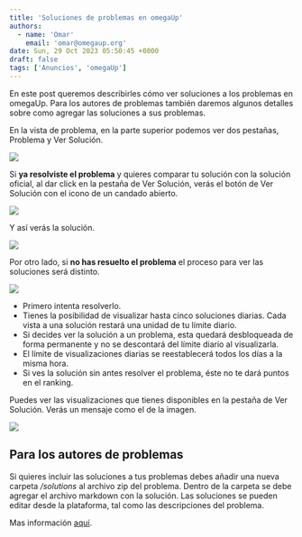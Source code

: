 ```yaml
---
title: 'Soluciones de problemas en omegaUp'
authors:
  - name: 'Omar'
    email: 'omar@omegaup.org'
date: Sun, 29 Oct 2023 05:50:45 +0000
draft: false
tags: ['Anuncios', 'omegaUp']
---
```


En este post queremos describirles cómo ver soluciones a los problemas en omegaUp. Para los autores de problemas también daremos algunos detalles sobre como agregar las soluciones a sus problemas.

En la vista de problema, en la parte superior podemos ver dos pestañas, Problema y Ver Solución.

[![](/images/pestanas_soluciones.png)](/images/pestanas_soluciones.png)

Si **ya resolviste el problema** y quieres comparar tu solución con la solución oficial, al dar click en la pestaña de Ver Solución, verás el botón de Ver Solución con el icono de un candado abierto.

[![](/images/see_solution.png)](/images/see_solution.png)

Y así verás la solución.

[![](/images/full_solution.png)](/images/full_solution.png)

Por otro lado, si **no has resuelto el problema** el proceso para ver las soluciones será distinto.

[![](/images/cantsee_solutions.png)](/images/cantsee_solutions.png)

*   Primero intenta resolverlo.
*   Tienes la posibilidad de visualizar hasta cinco soluciones diarias. Cada vista a una solución restará una unidad de tu límite diario.
*   Si decides ver la solución a un problema, esta quedará desbloqueada de forma permanente y no se descontará del límite diario al visualizarla.
*   El límite de visualizaciones diarias se reestablecerá todos los días a la misma hora.
*   Si ves la solución sin antes resolver el problema, éste no te dará puntos en el ranking.

Puedes ver las visualizaciones que tienes disponibles en la pestaña de Ver Solución. Verás un mensaje como el de la imagen.

[![](/images/tokens_solutions.png)](/images/tokens_solutions.png)

Para los autores de problemas
-----------------------------

Si quieres incluir las soluciones a tus problemas debes añadir una nueva carpeta _/solutions_ al archivo zip del problema. Dentro de la carpeta se debe agregar el archivo markdown con la solución. Las soluciones se pueden editar desde la plataforma, tal como las descripciones del problema.

Mas información [aquí](https://github.com/omegaup/omegaup/wiki/C%C3%B3mo-escribir-problemas-para-omegaUp#solutions).
